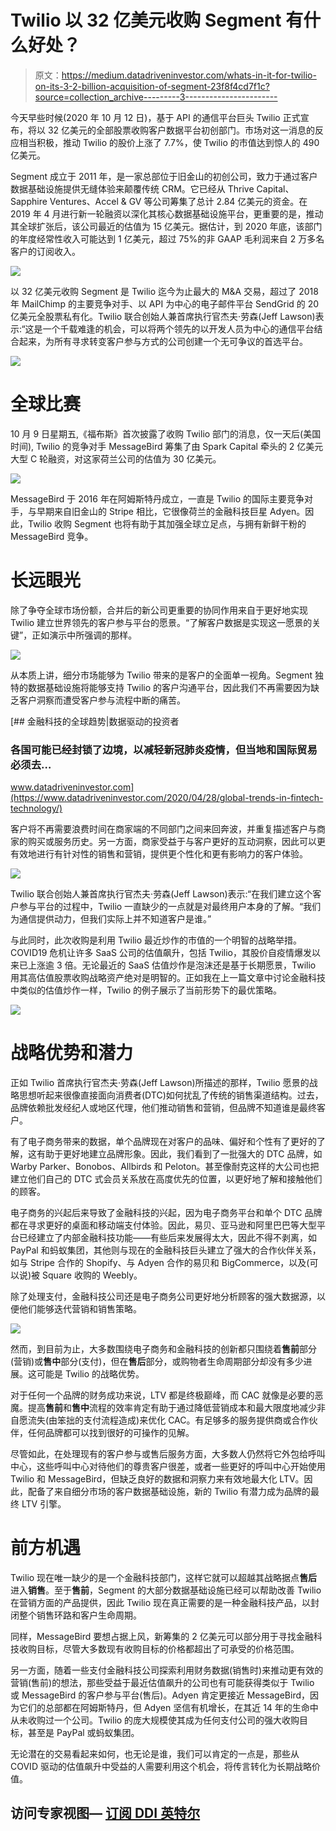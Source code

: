 # Twilio 以 32 亿美元收购 Segment 有什么好处？

> 原文：<https://medium.datadriveninvestor.com/whats-in-it-for-twilio-on-its-3-2-billion-acquisition-of-segment-23f8f4cd7f1c?source=collection_archive---------3----------------------->

今天早些时候(2020 年 10 月 12 日)，基于 API 的通信平台巨头 Twilio 正式宣布，将以 32 亿美元的全部股票收购客户数据平台初创部门。市场对这一消息的反应相当积极，推动 Twilio 的股价上涨了 7.7%，使 Twilio 的市值达到惊人的 490 亿美元。

Segment 成立于 2011 年，是一家总部位于旧金山的初创公司，致力于通过客户数据基础设施提供无缝体验来颠覆传统 CRM。它已经从 Thrive Capital、Sapphire Ventures、Accel & GV 等公司筹集了总计 2.84 亿美元的资金。在 2019 年 4 月进行新一轮融资以深化其核心数据基础设施平台，更重要的是，推动其全球扩张后，该公司最近的估值为 15 亿美元。据估计，到 2020 年底，该部门的年度经常性收入可能达到 1 亿美元，超过 75%的非 GAAP 毛利润来自 2 万多名客户的订阅收入。

![](img/9617b9706aafc936ab1291b1eb199877.png)

以 32 亿美元收购 Segment 是 Twilio 迄今为止最大的 M&A 交易，超过了 2018 年 MailChimp 的主要竞争对手、以 API 为中心的电子邮件平台 SendGrid 的 20 亿美元全股票私有化。Twilio 联合创始人兼首席执行官杰夫·劳森(Jeff Lawson)表示:“这是一个千载难逢的机会，可以将两个领先的以开发人员为中心的通信平台结合起来，为所有寻求转变客户参与方式的公司创建一个无可争议的首选平台。

![](img/7a1a748b0f22cdab63f51dd5dcfcc635.png)

# **全球比赛**

10 月 9 日星期五,《福布斯》首次披露了收购 Twilio 部门的消息，仅一天后(美国时间), Twilio 的竞争对手 MessageBird 筹集了由 Spark Capital 牵头的 2 亿美元大型 C 轮融资，对这家荷兰公司的估值为 30 亿美元。

![](img/08df450060ec9f25b2d9b7529fa284eb.png)

MessageBird 于 2016 年在阿姆斯特丹成立，一直是 Twilio 的国际主要竞争对手，与早期来自旧金山的 Stripe 相比，它很像荷兰的金融科技巨星 Adyen。因此，Twilio 收购 Segment 也将有助于其加强全球立足点，与拥有新鲜干粉的 MessageBird 竞争。

# **长远眼光**

除了争夺全球市场份额，合并后的新公司更重要的协同作用来自于更好地实现 Twilio 建立世界领先的客户参与平台的愿景。“了解客户数据是实现这一愿景的关键”，正如演示中所强调的那样。

![](img/f360c09f98442af7d3c56479221e6997.png)

从本质上讲，细分市场能够为 Twilio 带来的是客户的全面单一视角。Segment 独特的数据基础设施将能够支持 Twilio 的客户沟通平台，因此我们不再需要因为缺乏客户洞察而遭受客户参与流程中断的痛苦。

[](https://www.datadriveninvestor.com/2020/04/28/global-trends-in-fintech-technology/) [## 金融科技的全球趋势|数据驱动的投资者

### 各国可能已经封锁了边境，以减轻新冠肺炎疫情，但当地和国际贸易必须去…

www.datadriveninvestor.com](https://www.datadriveninvestor.com/2020/04/28/global-trends-in-fintech-technology/) 

客户将不再需要浪费时间在商家端的不同部门之间来回奔波，并重复描述客户与商家的购买或服务历史。另一方面，商家受益于与客户更好的互动洞察，因此可以更有效地进行有针对性的销售和营销，提供更个性化和更有影响力的客户体验。

![](img/952ed020d9de49797970f1fae10dcec9.png)

Twilio 联合创始人兼首席执行官杰夫·劳森(Jeff Lawson)表示:“在我们建立这个客户参与平台的过程中，Twilio 一直缺少的一点就是对最终用户本身的了解。“我们为通信提供动力，但我们实际上并不知道客户是谁。”

与此同时，此次收购是利用 Twilio 最近炒作的市值的一个明智的战略举措。COVID19 危机让许多 SaaS 公司的估值飙升，包括 Twilio，其股价自疫情爆发以来已上涨逾 3 倍。无论最近的 SaaS 估值炒作是泡沫还是基于长期愿景，Twilio 用其高估值股票收购战略资产绝对是明智的。正如我在上一篇文章中讨论金融科技中类似的估值炒作一样，Twilio 的例子展示了当前形势下的最优策略。

![](img/42868cc0883e1aa815e175cd7b7d7927.png)

# **战略优势和潜力**

正如 Twilio 首席执行官杰夫·劳森(Jeff Lawson)所描述的那样，Twilio 愿景的战略思想听起来很像直接面向消费者(DTC)如何扰乱了传统的销售渠道结构。过去，品牌依赖批发经纪人或地区代理，他们推动销售和营销，但品牌不知道谁是最终客户。

有了电子商务带来的数据，单个品牌现在对客户的品味、偏好和个性有了更好的了解，这有助于更好地建立品牌形象。因此，我们看到了一批强大的 DTC 品牌，如 Warby Parker、Bonobos、Allbirds 和 Peloton。甚至像耐克这样的大公司也把建立他们自己的 DTC 式会员关系放在高度优先的位置，以更好地了解和接触他们的顾客。

电子商务的兴起后来导致了金融科技的兴起，因为电子商务平台和单个 DTC 品牌都在寻求更好的桌面和移动端支付体验。因此，易贝、亚马逊和阿里巴巴等大型平台已经建立了内部金融科技功能——有些后来发展得太大，因此不得不剥离，如 PayPal 和蚂蚁集团，其他则与现在的金融科技巨头建立了强大的合作伙伴关系，如与 Stripe 合作的 Shopify、与 Adyen 合作的易贝和 BigCommerce，以及(可以说)被 Square 收购的 Weebly。

除了处理支付，金融科技公司还是电子商务公司更好地分析顾客的强大数据源，以便他们能够迭代营销和销售策略。

![](img/16139b04d380ebc5fd9c4bfde5d9b0b4.png)

然而，到目前为止，大多数围绕电子商务和金融科技的创新都只围绕着**售前**部分(营销)或**售中**部分(支付)，但在**售后**部分，或购物者生命周期部分却没有多少进展。这可能是 Twilio 的战略优势。

对于任何一个品牌的财务成功来说，LTV 都是终极巅峰，而 CAC 就像是必要的恶魔。提高**售前**和**售中**流程的效率肯定有助于通过降低营销成本和最大限度地减少非自愿流失(由笨拙的支付流程造成)来优化 CAC。有足够多的服务提供商或合作伙伴，任何品牌都可以找到很好的可操作的见解。

尽管如此，在处理现有的客户参与或售后服务方面，大多数人仍然将它外包给呼叫中心，这些呼叫中心对待他们的尊贵客户很差，或者一些更好的呼叫中心开始使用 Twilio 和 MessageBird，但缺乏良好的数据和洞察力来有效地最大化 LTV。因此，配备了来自细分市场的客户数据基础设施，新的 Twilio 有潜力成为品牌的最终 LTV 引擎。

# **前方机遇**

Twilio 现在唯一缺少的是一个金融科技部门，这样它就可以超越其战略据点**售后**进入**销售**。至于**售前**，Segment 的大部分数据基础设施已经可以帮助改善 Twilio 在营销方面的产品提供，因此 Twilio 现在真正需要的是一种金融科技产品，以封闭整个销售环路和客户生命周期。

同样，MessageBird 要想占据上风，新筹集的 2 亿美元可以部分用于寻找金融科技收购目标，尽管大多数现有收购目标的价格都超出了可承受的价格范围。

另一方面，随着一些支付金融科技公司探索利用财务数据(销售时)来推动更有效的营销(售前)的想法，那些受益于最近估值飙升的公司也有可能获得类似于 Twilio 或 MessageBird 的客户参与平台(售后)。Adyen 肯定更接近 MessageBird，因为它们的总部都在阿姆斯特丹，但 Adyen 坚信有机增长，在其近 14 年的生命中从未收购过一个公司。Twilio 的庞大规模使其成为任何支付公司的强大收购目标，甚至是 PayPal 或蚂蚁集团。

无论潜在的交易看起来如何，也无论是谁，我们可以肯定的一点是，那些从 COVID 驱动的估值飙升中受益的人需要利用这个机会，将传言转化为长期战略价值。

## 访问专家视图— [订阅 DDI 英特尔](https://datadriveninvestor.com/ddi-intel)
